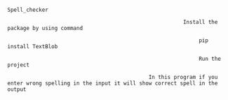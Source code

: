                                                                 Spell_checker
                                                                 
                                                            Install the package by using command 
                                                            
                                                                 pip install TextBlob      
                                                                 
                                                                 Run the project 
                                                                 
                                                 In this program if you enter wrong spelling in the input it will show correct spell in the output
